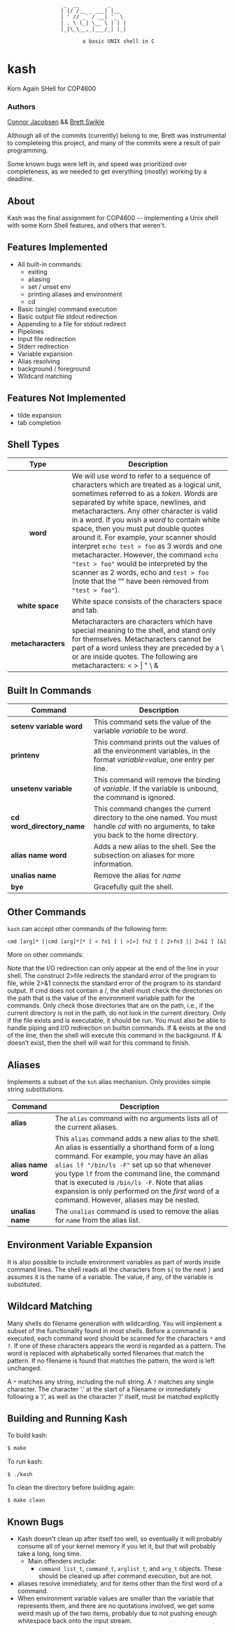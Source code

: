 ```
                  _  __         _     
                 | |/ /__ _ ___| |__  
                 | ' // _` / __| '_ \ 
                 | . \ (_| \__ \ | | |
                 |_|\_\__,_|___/_| |_|
                            
                        a basic UNIX shell in C
```

# kash
Korn Again SHell for COP4600

### Authors

[Connor Jacobsen](https://github.com/connorjacobsen) && [Brett Swikle](https://github.com/bswike)

Although all of the commits (currently) belong to me, Brett was instrumental to completeing this project, and many of the commits were a result of pair programming.

Some known bugs were left in, and speed was prioritized over completeness, as we needed to get everything (mostly) working by a deadline.

## About

Kash was the final assignment for COP4600 -- implementing a Unix shell with some Korn Shell features, and others that weren't.

## Features Implemented

- All built-in commands:
    - exiting
    - aliasing
    - set / unset env
    - printing aliases and environment
    - cd
- Basic (single) command execution
- Basic output file stdout redirection
- Appending to a file for stdout redirect
- Pipelines
- Input file redirection
- Stderr redirection
- Variable expansion
- Alias resolving
- background / foreground
- Wildcard matching

## Features Not Implemented

- tilde expansion
- tab completion

## Shell Types

| Type | Description |
| :----: | ----------- |
| __word__ | We will use *word* to refer to a sequence of characters which are treated as a logical unit, sometimes referred to as a *token*. *Words* are separated by white space, newlines, and metacharacters. Any other character is valid in a word. If you wish a *word* to contain white space, then you must put double quotes around it. For example, your scanner should interpret `echo test > foo` as 3 words and one metacharacter. However, the command `echo "test > foo"` would be interpreted by the scanner as 2 words, echo and `test > foo` (note that the “” have been removed from `"test > foo"`). |
| __white space__ | White space consists of the characters space and tab. |
| __metacharacters__ |  Metacharacters are characters which have special meaning to the shell, and stand only for themselves. Metacharacters cannot be part of a word unless they are preceded by a \ or are inside quotes. The following are metacharacters: < > \| " \ & |

## Built In Commands

| Command | Description |
| ----------------- | ----------- |
| __setenv variable word__ | This command sets the value of the variable *variable* to be *word*. |
| __printenv__ |  This command prints out the values of all the environment variables, in the format *variable=value*, one entry per line. |
| __unsetenv variable__ | This command will remove the binding of *variable*. If the variable is unbound, the command is ignored. |
| __cd word_directory_name__ | This command changes the current directory to the one named. You must handle *cd* with no arguments, to take you back to the home directory. |
| __alias name word__ | Adds a new alias to the shell. See the subsection on aliases for more information. |
| __unalias name__ | Remove the alias for *name* |
| __bye__ | Gracefully quit the shell. |

## Other Commands

`kash` can accept other commands of the following form:

`cmd [arg]* [|cmd [arg]*]* [ < fn1 ] [ >[>] fn2 ] [ 2>fn3 || 2>&1 ] [&]`

More on other commands:

Note that the I/O redirection can only appear at the end of the line in your shell. The construct 2>file redirects the standard error of the program to file, while 2>&1 connects the standard error of the program to its standard output. If cmd does not contain a /, the shell must check the directories on the path that is the value of the environment variable path for the commands. Only check those directories that are on the path, i.e., if the current directory is not in the path, do not look in the current directory. Only if the file exists and is executable, it should be run. You must also be able to handle piping and I/O redirection on builtin commands. If & exists at the end of the line, then the shell will execute this command in the backgound. If & doesn’t exist, then the shell will wait for this command to finish.

## Aliases

Implements a subset of the `ksh` alias mechanism. Only provides simple string substitutions.

| Command | Description |
| ------- | ----------- |
| __alias__ | The `alias` command with no arguments lists all of the current aliases. |
| __alias name word__ | This `alias` command adds a new alias to the shell. An alias is essentially a shorthand form of a long command. For example, you may have an alias `alias lf "/bin/ls -F"` set up so that whenever you type `lf` from the command line, the command that is executed is `/bin/ls -F`. Note that alias expansion is only performed on the *first* word of a command. However, aliases may be nested. |
| __unalias name__ | The `unalias` command is used to remove the alias for `name` from the alias list. |

## Environment Variable Expansion

It is also possible to include environment variables as part of words inside command lines. The shell reads all the characters from `${` to the next `}` and assumes it is the name of a variable. The value, if any, of the variable is substituted.

## Wildcard Matching

Many shells do filename generation with wildcarding. You will implement a subset of the functionality found in most shells. Before a command is executed, each command word should be scanned for the characters `*` and `?`. If one of these characters appears the word is regarded as a pattern. The word is replaced with alphabetically sorted filenames that match the pattern. If no filename is found that matches the pattern, the word is left unchanged. 

A `*` matches any string, including the null string. A `?` matches any single character. The character ‘.’ at the start of a filename or immediately following a ‘/’, as well as the character ‘/’ itself, must be matched explicitly

## Building and Running Kash

To build kash:

```bash
$ make
```

To run kash:

```
$ ./kash
```

To clean the directory before building again:

```
$ make clean
```

## Known Bugs

- Kash doesn't clean up after itself too well, so eventually it will probably consume all of your kernel memory if you let it, but that will probably take a long, long time.
    - Main offenders include:
        - `command_list_t`, `command_t`, `arglist_t`, and `arg_t` objects. These should be cleaned up after command execution, but are not.
- aliases resolve immediately, and for items other than the first word of a command.
- When environment variable values are smaller than the variable that represents them, and there are no quotations involved, we get some weird mash up of the two items, probably due to not pushing enough whitespace back onto the input stream.
